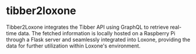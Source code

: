# tibber2loxone
Tibber2Loxone integrates the Tibber API using GraphQL to retrieve real-time data. The fetched information is locally hosted on a Raspberry Pi through a Flask server and seamlessly integrated into Loxone, providing the data for further utilization within Loxone's environment.
